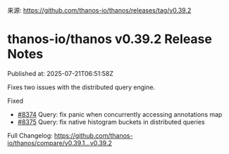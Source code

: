 来源: https://github.com/thanos-io/thanos/releases/tag/v0.39.2

# thanos-io/thanos v0.39.2 Release Notes

Published at: 2025-07-21T06:51:58Z

Fixes two issues with the distributed query engine.

Fixed
- [#8374](https://github.com/thanos-io/thanos/pull/8374) Query: fix panic when concurrently accessing annotations map
- [#8375](https://github.com/thanos-io/thanos/pull/8375) Query: fix native histogram buckets in distributed queries

Full Changelog: https://github.com/thanos-io/thanos/compare/v0.39.1...v0.39.2